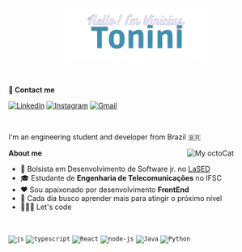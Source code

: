 <p align="center"><img width="55%" alt="Hello! I'm Vinicius" src="./assets/readme-header.png" /></p>

<br />

**💬 Contact me**

[![Linkedin](https://img.shields.io/badge/LinkedIn-0077B5?style=for-the-badge&logo=linkedin&logoColor=white)](https://www.linkedin.com/in/vinicius-tonini-92a12a186/)
[![Instagram](https://img.shields.io/badge/Instagram-E4405F?style=for-the-badge&logo=instagram&logoColor=white)](https://www.instagram.com/viniciusf_tonini/?next=%2F/)
[![Gmail](https://img.shields.io/badge/Gmail-D14836?style=for-the-badge&logo=gmail&logoColor=white)](mailto:viniciusft81@gmail.com)

<br />

I'm an engineering student and developer from Brazil 🇧🇷

<img src="https://cdn.discordapp.com/attachments/1080672327664160928/1080672485185429634/octocat-vinicius.png" width=30% align="right" alt="My octoCat"/>

**About me**

- 💼  Bolsista em Desenvolvimento de Software jr. no [LaSED](http://www.lased.ifsc.edu.br/)
- 🎓 Estudante de **Engenharia de Telecomunicações** no IFSC
- ❤️ Sou apaixonado por desenvolvimento **FrontEnd** 
- 🚀 Cada dia busco aprender mais para atingir o próximo nível  
- 🧑🏻‍💻 Let's code

<br/>


<code><img src="https://cdn.jsdelivr.net/gh/devicons/devicon/icons/javascript/javascript-original.svg" alt= "js" width="30" height="30" /></code>
<code><img src="https://cdn.jsdelivr.net/gh/devicons/devicon/icons/typescript/typescript-original.svg" alt= "typescript" width="30" height="30" /></code>
<code><img src="https://cdn.jsdelivr.net/gh/devicons/devicon/icons/react/react-original.svg" alt= "React" width="30" height="30"/></code>
<code><img src="https://cdn.jsdelivr.net/gh/devicons/devicon/icons/nodejs/nodejs-original.svg" alt= "node-js" width="30" height="30"/></code>
<code><img src="https://cdn.jsdelivr.net/gh/devicons/devicon/icons/java/java-original.svg" alt="Java" width="30" height="30" /></code>
<code><img src="https://cdn.jsdelivr.net/gh/devicons/devicon/icons/python/python-original.svg" alt="Python" width="30" height="30" /></code>


